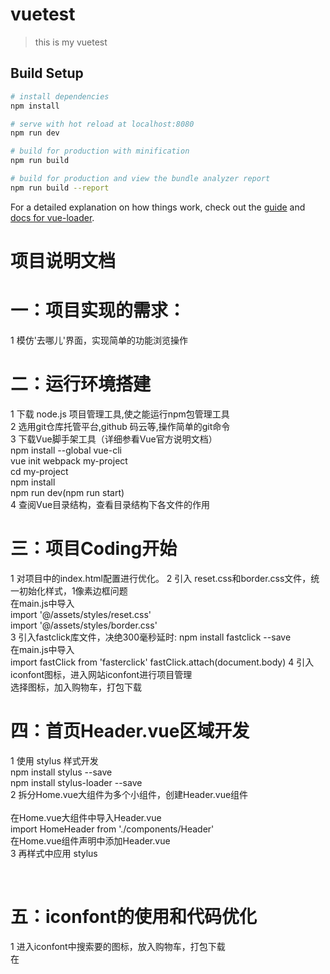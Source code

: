 # vuetest

> this is my vuetest

## Build Setup

``` bash
# install dependencies
npm install

# serve with hot reload at localhost:8080
npm run dev

# build for production with minification
npm run build

# build for production and view the bundle analyzer report
npm run build --report
```

For a detailed explanation on how things work, check out the [guide](http://vuejs-templates.github.io/webpack/) and [docs for vue-loader](http://vuejs.github.io/vue-loader).

# 项目说明文档

# 一：项目实现的需求：
1 模仿'去哪儿'界面，实现简单的功能浏览操作<br />

# 二：运行环境搭建
1 下载 node.js 项目管理工具,使之能运行npm包管理工具<br />
2 选用git仓库托管平台,github 码云等,操作简单的git命令<br />
3 下载Vue脚手架工具（详细参看Vue官方说明文档）<br />
npm install --global vue-cli<br />
vue init webpack my-project<br />
cd my-project<br />
npm install<br />
npm run dev(npm run start)<br />
4 查阅Vue目录结构，查看目录结构下各文件的作用<br />

# 三：项目Coding开始
1 对项目中的index.html<mete></meta>配置进行优化。
<meta name="viewport" content="width=device-width,initial-scale=1.0,
    	minimum-scale=1.0,maximum-scale=1.0,user-scalable=no">
2 引入 reset.css和border.css文件，统一初始化样式，1像素边框问题<br />
在main.js中导入<br />
import '@/assets/styles/reset.css'<br />
import '@/assets/styles/border.css'<br />
3 引入fastclick库文件，决绝300毫秒延时:
npm install fastclick --save<br />
在main.js中导入<br />
import fastClick from 'fasterclick'
fastClick.attach(document.body)
4 引入iconfont图标，进入网站iconfont进行项目管理<br />
选择图标，加入购物车，打包下载<br />

# 四：首页Header.vue区域开发
1 使用 stylus 样式开发 <br />
npm install stylus --save<br />
npm install stylus-loader --save<br />
2 拆分Home.vue大组件为多个小组件，创建Header.vue组件<br /><br />
在Home.vue大组件中导入Header.vue<br />
import HomeHeader from './components/Header'<br />
在Home.vue组件声明中添加Header.vue<br />
3 再样式中应用 stylus<br />
<style lang = "stylus" scoped><br />
</style><br />

# 五：iconfont的使用和代码优化<br />
1 进入iconfont中搜索要的图标，放入购物车，打包下载<br />
在<template><template>中添加使用<br />
<span class  = "iconfont">添加引入代码（如）&#xe624</span><br />
2 抽取通用颜色，添加到自定义varibles.styl文件<br />
导入（样式中引入其他样式，需要@）<br />
@import '@assets/stylus/varibles.styl'<br />
3 在全局配置build/webpack.base.conf.js中配置自定义快捷导入<br />

# 六：首页轮播Swiper.vue图开发
1 git 创建分支，以便企业中的代码回滚，分类整合等。git分支相关命令<br />
2 借助第三方的轮播插件，实现图片轮播效果图
进入git 搜索 vue-awesome-swiper,查看相关的帮助文档导入项目中
npm install vue-awesome-swiper@2.6.7 --save
3 实现轮播效果，在引入第三发插件后，标签<swiper></swiper>中添加一个图片标签，
在<script></script>中取得图片所在块的标签，作列表循环，实现轮播效果。
4 git命令把分支上的内容合并到master中
git checkout master
git merge origin/index-swiper
git push

















